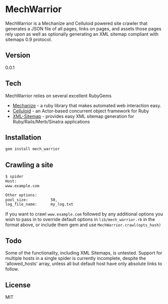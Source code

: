 MechWarrior
=========

MechWarrior is a Mechanize and Celluloid powered site crawler that generates a
JSON file of all pages, links on pages, and assets those pages rely upon
as well as optionally generating an XML sitemap compliant with sitemaps 0.9
protocol.


Version
----

0.0.1

Tech
-----------

MechWarrior relies on several excellent RubyGems

* [Mechanize] - a ruby library that makes automated web interaction easy.
* [Celluloid] - an Actor-based concurrent object framework for Ruby
* [XML-Sitemap] - provides easy XML sitemap generation for Ruby/Rails/Merb/Sinatra applications


Installation
--------------

```sh
gem install mech_warrior
```

Crawling a site
---------------

```sh
$ spider
Host:
www.example.com

Other options:
pool_size:          50,
log_file_name:      my_log.txt
```

If you want to crawl `www.example.com` followed by any additional options you wish to pass in
to override default options in `lib/mech_warrior.rb` in the format above, or include them gem and use `MechWarrior.crawl(opts_hash)`


Todo
----
Some of the functionality, including XML Sitemaps, is untested.
Support for multiple hosts in a single spider is currently incomplete,
despite the 'allowed_hosts' array, unless all but default host have
only absolute links to follow.

License
----

MIT

[mechanize]:https://github.com/sparklemotion/mechanize
[celluloid]:http://celluloid.io/
[xml-sitemap]:https://github.com/sosedoff/xml-sitemap


